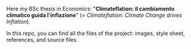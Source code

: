 Here my BSc thesis in Economics: "**Climateflation: il cambiamento climatico guida l'inflazione**" (= _Climateflation: Climate Change drives Inflation_).

In this repo, you can find all the files of the project: images, style sheet, references, and source files.
